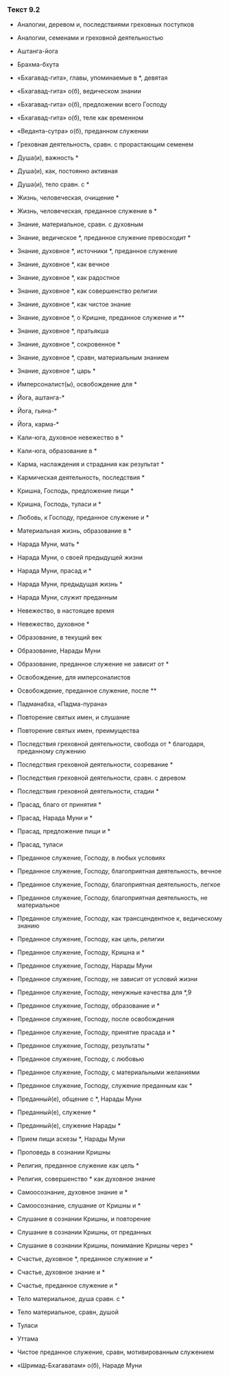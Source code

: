 ### Текст 9.2

- Аналогии, деревом и, последствиями греховных поступков

- Аналогии, семенами и греховной деятельностью

- Аштанга-йога

- Брахма-бхута

- «Бхагавад-гита», главы, упоминаемые в *, девятая

- «Бхагавад-гита» о(б), ведическом знании

- «Бхагавад-гита» о(б), предложении всего Господу

- «Бхагавад-гита» о(б), теле как временном

- «Веданта-сутра» о(б), преданном служении

- Греховная деятельность, сравн. с прорастающим семенем

- Душа(и), важность *

- Душа(и), как, постоянно активная

- Душа(и), тело сравн. с *

- Жизнь, человеческая, очищение *

- Жизнь, человеческая, преданное служение в *

- Знание, материальное, сравн. с духовным

- Знание, ведическое *, преданное служение превосходит *

- Знание, духовное *, источники *, преданное служение

- Знание, духовное *, как вечное

- Знание, духовное *, как радостное

- Знание, духовное *, как совершенство религии

- Знание, духовное *, как чистое знание

- Знание, духовное *, о Кришне, преданное служение и **

- Знание, духовное *, пратьякша

- Знание, духовное *, сокровенное *

- Знание, духовное *, сравн, материальным знанием

- Знание, духовное *, царь *

- Имперсоналист(ы), освобождение для *

- Йога, аштанга-*

- Йога, гьяна-*

- Йога, карма-*

- Кали-юга, духовное невежество в *

- Кали-юга, образование в *

- Карма, наслаждения и страдания как результат *

- Кармическая деятельность, последствия *

- Кришна, Господь, предложение пищи *

- Кришна, Господь, туласи и *

- Любовь, к Господу, преданное служение и *

- Материальная жизнь, образование в *

- Нарада Муни, мать *

- Нарада Муни, о своей предыдущей жизни

- Нарада Муни, прасад и *

- Нарада Муни, предыдущая жизнь *

- Нарада Муни, служит преданным

- Невежество, в настоящее время

- Невежество, духовное *

- Образование, в текущий век

- Образование, Нарады Муни

- Образование, преданное служение не зависит от *

- Освобождение, для имперсоналистов

- Освобождение, преданное служение, после **

- Падманабха, «Падма-пурана»

- Повторение святых имен, и слушание

- Повторение святых имен, преимущества

- Последствия греховной деятельности, свобода от * благодаря, преданному служению

- Последствия греховной деятельности, созревание *

- Последствия греховной деятельности, сравн. с деревом

- Последствия греховной деятельности, стадии *

- Прасад, благо от принятия *

- Прасад, Нарада Муни и *

- Прасад, предложение пищи и *

- Прасад, туласи

- Преданное служение, Господу, в любых условиях

- Преданное служение, Господу, благоприятная деятельность, вечное

- Преданное служение, Господу, благоприятная деятельность, легкое

- Преданное служение, Господу, благоприятная деятельность, не материальное

- Преданное служение, Господу, как трансцендентное к, ведическому знанию

- Преданное служение, Господу, как цель, религии

- Преданное служение, Господу, Кришна и *

- Преданное служение, Господу, Нарады Муни

- Преданное служение, Господу, не зависит от условий жизни

- Преданное служение, Господу, ненужные качества для *,9

- Преданное служение, Господу, образование и *

- Преданное служение, Господу, после освобождения

- Преданное служение, Господу, принятие прасада и *

- Преданное служение, Господу, результаты *

- Преданное служение, Господу, с любовью

- Преданное служение, Господу, с материальными желаниями

- Преданное служение, Господу, служение преданным как *

- Преданный(е), общение с *, Нарады Муни

- Преданный(е), служение *

- Преданный(е), служение Нарады *

- Прием пищи аскезы *, Нарады Муни

- Проповедь в сознании Кришны

- Религия, преданное служение как цель *

- Религия, совершенство * как духовное знание

- Самоосознание, духовное знание и *

- Самоосознание, слушание от Кришны и *

- Слушание в сознании Кришны, и повторение

- Слушание в сознании Кришны, от преданных

- Слушание в сознании Кришны, понимание Кришны через *

- Счастье, духовное *, преданное служение и *

- Счастье, духовное знание и *

- Счастье, преданное служение и *

- Тело материальное, душа сравн. с *

- Тело материальное, сравн, душой

- Туласи

- Уттама

- Чистое преданное служение, сравн, мотивированным служением

- «Шримад-Бхагаватам» о(б), Нараде Муни
	
